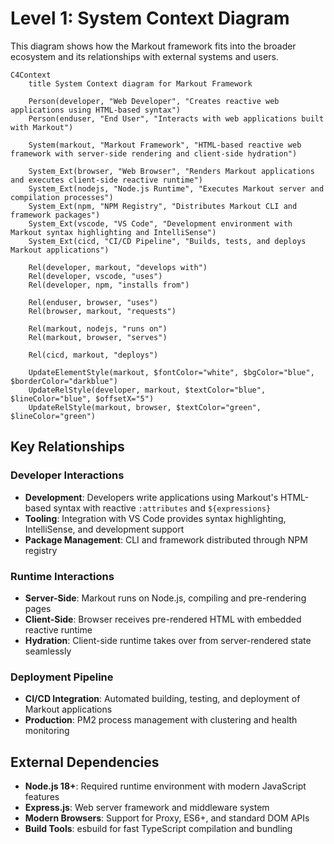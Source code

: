 # Level 1: System Context Diagram

This diagram shows how the Markout framework fits into the broader ecosystem and its relationships with external systems and users.

```mermaid
C4Context
    title System Context diagram for Markout Framework

    Person(developer, "Web Developer", "Creates reactive web applications using HTML-based syntax")
    Person(enduser, "End User", "Interacts with web applications built with Markout")
    
    System(markout, "Markout Framework", "HTML-based reactive web framework with server-side rendering and client-side hydration")
    
    System_Ext(browser, "Web Browser", "Renders Markout applications and executes client-side reactive runtime")
    System_Ext(nodejs, "Node.js Runtime", "Executes Markout server and compilation processes")
    System_Ext(npm, "NPM Registry", "Distributes Markout CLI and framework packages")
    System_Ext(vscode, "VS Code", "Development environment with Markout syntax highlighting and IntelliSense")
    System_Ext(cicd, "CI/CD Pipeline", "Builds, tests, and deploys Markout applications")
    
    Rel(developer, markout, "develops with")
    Rel(developer, vscode, "uses")
    Rel(developer, npm, "installs from")
    
    Rel(enduser, browser, "uses")
    Rel(browser, markout, "requests")
    
    Rel(markout, nodejs, "runs on")
    Rel(markout, browser, "serves")
    
    Rel(cicd, markout, "deploys")
    
    UpdateElementStyle(markout, $fontColor="white", $bgColor="blue", $borderColor="darkblue")
    UpdateRelStyle(developer, markout, $textColor="blue", $lineColor="blue", $offsetX="5")
    UpdateRelStyle(markout, browser, $textColor="green", $lineColor="green")
```

## Key Relationships

### Developer Interactions
- **Development**: Developers write applications using Markout's HTML-based syntax with reactive `:attributes` and `${expressions}`
- **Tooling**: Integration with VS Code provides syntax highlighting, IntelliSense, and development support
- **Package Management**: CLI and framework distributed through NPM registry

### Runtime Interactions  
- **Server-Side**: Markout runs on Node.js, compiling and pre-rendering pages
- **Client-Side**: Browser receives pre-rendered HTML with embedded reactive runtime
- **Hydration**: Client-side runtime takes over from server-rendered state seamlessly

### Deployment Pipeline
- **CI/CD Integration**: Automated building, testing, and deployment of Markout applications
- **Production**: PM2 process management with clustering and health monitoring

## External Dependencies

- **Node.js 18+**: Required runtime environment with modern JavaScript features
- **Express.js**: Web server framework and middleware system
- **Modern Browsers**: Support for Proxy, ES6+, and standard DOM APIs
- **Build Tools**: esbuild for fast TypeScript compilation and bundling
